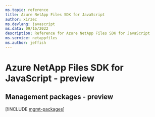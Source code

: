 ```yaml
---
ms.topic: reference
title: Azure NetApp Files SDK for JavaScript
author: xirzec
ms.devlang: javascript
ms.data: 09/16/2022
description: Reference for Azure NetApp Files SDK for JavaScript
ms.service: netappfiles
ms.author: jeffish
---
```

# Azure NetApp Files SDK for JavaScript - preview

## Management packages - preview
[!INCLUDE [mgmt-packages](netapp-files-mgmt-index.md)]
